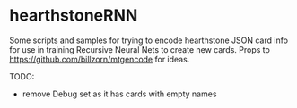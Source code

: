 # hearthstoneRNN
Some scripts and samples for trying to encode hearthstone JSON card info for use in training Recursive Neural Nets to create new cards. Props to https://github.com/billzorn/mtgencode for ideas.

TODO:
  - remove Debug set as it has cards with empty names
